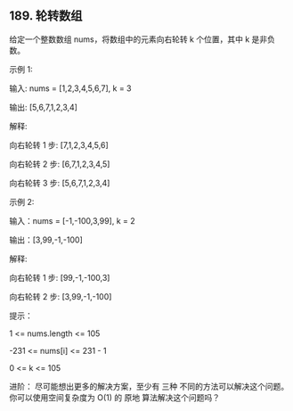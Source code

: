 ## 189. 轮转数组

给定一个整数数组 nums，将数组中的元素向右轮转 k 个位置，其中 k 是非负数。

示例 1:

输入: nums = [1,2,3,4,5,6,7], k = 3

输出: [5,6,7,1,2,3,4]

解释:

向右轮转 1 步: [7,1,2,3,4,5,6]

向右轮转 2 步: [6,7,1,2,3,4,5]

向右轮转 3 步: [5,6,7,1,2,3,4]

示例 2:

输入：nums = [-1,-100,3,99], k = 2

输出：[3,99,-1,-100]

解释: 

向右轮转 1 步: [99,-1,-100,3]

向右轮转 2 步: [3,99,-1,-100]
 

提示：

1 <= nums.length <= 105

-231 <= nums[i] <= 231 - 1

0 <= k <= 105
 

进阶：
尽可能想出更多的解决方案，至少有 三种 不同的方法可以解决这个问题。
你可以使用空间复杂度为 O(1) 的 原地 算法解决这个问题吗？
